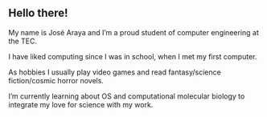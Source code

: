 ## Hello there!

My name is José Araya and I’m a proud student of computer engineering at the TEC. 

I have liked computing since I was in school, when I met my first computer.

As hobbies I usually play video games and read fantasy/science fiction/cosmic horror novels.

I’m currently learning about OS and computational molecular biology to integrate my love for science with my work. 


<!--
**Jado2312/Jado2312** is a ✨ _special_ ✨ repository because its `README.md` (this file) appears on your GitHub profile. 🌱

Here are some ideas to get you started:

- 🔭 I’m currently working on ...
- 🌱 I’m currently learning ...
- 👯 I’m looking to collaborate on ...
- 🤔 I’m looking for help with ...
- 💬 Ask me about ...
- 📫 How to reach me: ...
- 😄 Pronouns: ...
- ⚡ Fun fact: ...
-->
